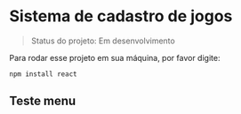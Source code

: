 # Sistema de cadastro de jogos

> Status do projeto: Em desenvolvimento

Para rodar esse projeto em sua máquina, por favor digite:

```
npm install react
```
## Teste menu



